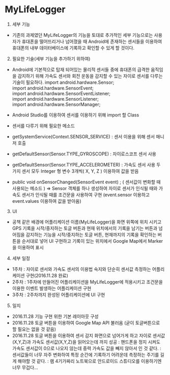 # MyLifeLogger

1. 세부 기능
 - 기존의 과제였던 MyLifeLogger의 기능을 토대로 추가적인 세부 기능으로는 사용자가 휴대폰을 떨어뜨리거나 넘어졌을 때 Android에 존재하는 센서들을 이용하여 휴대폰의 내부 데이터베이스에 기록하고 확인할 수 있게 할 것이다.

2. 필요한 기술(세부 기능을 추가하기 위하여)
 - Android에 기본적으로 탑재 되어있는 물리적 센서들 중에 휴대폰의 급격한 움직임을 감지하기 위해 가속도 센서와 회전 운동을 감지할 수 있는 자이로 센서를 다루는 기술이 필요하다.
import android.hardware.Sensor;  
import android.hardware.SensorEvent;  
import android.hardware.SensorEventListener;  
import android.hardware.SensorListener;  
import android.hardware.SensorManager;  

 - Android Studio를 이용하여 센서를 이용하기 위해 import 할 Class

 - 센서를 다루기 위해 필요한 메소드
 - getSystemService(Context.SENSOR_SERVICE)
 	: 센서 이용을 위해 센서 매니저 호출

 - getDefaultSensor(Sensor.TYPE_GYROSCOPE) 
	: 자이로스코프 센서 사용

 - getDefaultSensor(Sensor.TYPE_ACCELEROMETER)
 	: 가속도 센서 사용
	두 가지 센서 모두 Integer 형 변수 3개씩( X, Y, Z ) 이용하여 값을 받음

 - public void onSensorChanged(SensorEvent event) ;
	( 센서값이 변화할 때 사용되는 메소드 )
	=> Sensor 객체를 하나 생성하여 자이로 센서가 인식될 때와 가속도 센서가 인식될 때를 조건문을 사용하여 구현
	(event.sensor 이용하고 event.values 이용하여 값을 받아옴)

3. UI
 - 공책 같은 배경에 어플리케이션 이름(MyLifeLogger)을 화면 위쪽에 위치 시키고 GPS 기록을 시작/중지하는 토글 버튼과 현재 위치에서의 기록을 남기는 버튼과 넘어짐을 감지하는 기능을 시작/중지하는 토글 버튼, 현재까지의 기록을 확인하는 버튼을 순서대로 넣어 UI 구현하고 기록이 있는 위치에서 Google Map에서 Marker을 이용하여 표시

4. 세부 일정
 - 1주차 : 자이로 센서와 가속도 센서의 이용법 숙지와 단순히 센서값 측정하는 어플리케이션 구현(2016.11.28 완료)
 - 2주차 : 1주차에 만들어진 어플리케이션을 MyLifeLogger에 적용시키고 조건문을 이용한 이벤트 발생하는 어플리케이션 구현
 - 3주차 : 2주차까지 완성된 어플리케이션에 UI 구현

5. 일지
 - 2016.11.28 기능 구현 위한 기본 레이아웃 구성
 - 2016.11.28 토글 버튼을 이용하여 Google Map API 불러옴 (굳이 토글버튼으로 할 필요는 없을 것 같음)
 - 2016.11.28 토글 버튼을 이용하여 센서 감지 화면으로 넘어가게 하고 자이로 센서값(X,Y,Z)과 가속도 센서값(X,Y,Z)을 읽어오는데 까지 성공
	: 핸드폰을 정지 시켜도 가속도 센서값이 0으로 나오지 않는데 중력 가속도 값을 빼지 않아서 인 것 같다.
	: 센서값들이 너무 자주 변화하여 특정 순간에 기록하기 어려운데 측정하는 주기를 길게 해야할 것 같다.
	: 램 4기가짜리 노트북으로 안드로이드 스튜디오를 이용하기엔 너무 무겁다...
